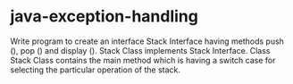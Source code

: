 # java-exception-handling
Write program to create an interface Stack Interface having methods push (), pop () and  display (). Stack Class implements Stack  Interface. Class Stack Class contains the main method which is having a switch case for selecting the particular operation of the stack.
